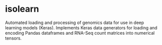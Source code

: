 # isolearn

Automated loading and processing of genomics data for use in deep learning models (Keras).
Implements Keras data generators for loading and encoding Pandas dataframes and RNA-Seq count matrices into numerical tensors.
